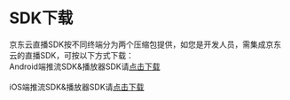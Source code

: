 # SDK下载

京东云直播SDK按不同终端分为两个压缩包提供，如您是开发人员，需集成京东云的直播SDK，可按以下方式下载：  
Android端推流SDK&播放器SDK请<a href="https://sdk-publish.s3.cn-north-1.jdcloud-oss.com/sdk/jdcloud_live_android_demo.zip">点击下载</a><br/>  
iOS端推流SDK&播放器SDK请<a href="https://zhanghao274.s3.cn-north-1.jdcloud-oss.com/SDK/live/jdcloud_live_ios_demo.zip">点击下载</a>

